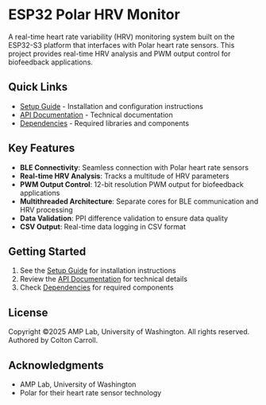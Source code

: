 # ESP32 Polar HRV Monitor

A real-time heart rate variability (HRV) monitoring system built on the ESP32-S3 platform that interfaces with Polar heart rate sensors. This project provides real-time HRV analysis and PWM output control for biofeedback applications.

## Quick Links

- [Setup Guide](docs/setup.md) - Installation and configuration instructions
- [API Documentation](docs/API.md) - Technical documentation
- [Dependencies](docs/dependencies.md) - Required libraries and components

## Key Features

- **BLE Connectivity**: Seamless connection with Polar heart rate sensors
- **Real-time HRV Analysis**: Tracks a multitude of HRV parameters
- **PWM Output Control**: 12-bit resolution PWM output for biofeedback applications
- **Multithreaded Architecture**: Separate cores for BLE communication and HRV processing
- **Data Validation**: PPI difference validation to ensure data quality
- **CSV Output**: Real-time data logging in CSV format

## Getting Started

1. See the [Setup Guide](docs/setup.md) for installation instructions
2. Review the [API Documentation](docs/API.md) for technical details
3. Check [Dependencies](docs/dependencies.md) for required components

## License

Copyright ©2025 AMP Lab, University of Washington. All rights reserved.
Authored by Colton Carroll.

## Acknowledgments

- AMP Lab, University of Washington
- Polar for their heart rate sensor technology
